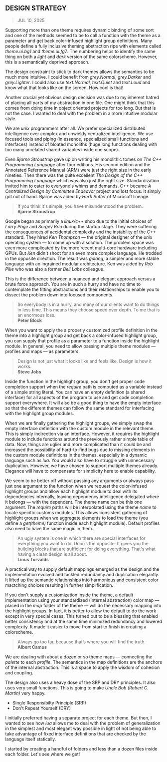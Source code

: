 ## DESIGN STRATEGY
> JUL 10, 2025

Supporting more than one theme requires dynamic binding of some sort
and one of the methods seemed to be to call a function with the theme
as a parameter and get back color-infused highlight group definitions.
Many people define a fully inclusive theming abstraction ripe with
elements called _theme.ui.bg1_ and _theme.ui.fg7_.
The numbering helps to identify the same thing on both a _light_
and _dark_ version of the same colorscheme.  However, this
is a semantically deprived approach.

The design constraint to stick to dark themes allows the semantics
to be much more intuitive.  I could benefit from _grey.Normal_,
_grey.Darker_ and _grey.Lighter_.  I could also use _text.Normal_,
_text.Quiet_ and _text.Loud_ and know what that looks like on
the screen.  How cool is that!

Another crucial yet obvious design decision was due to my inherent
hatred of placing all parts of my abstraction in one file.
One might think that this comes from doing time in object oriented
projects for too long.  But that is not the case.
I wanted to deal with the problem in a more intuitive modular style.

We are _unix_ programmers after all.  We prefer specialized distributed
intelligence over complex and unwieldy centralized intelligence.
We use focused tools and piping (in essence, specialized small functions
and interfaces) instead of bloated monoliths (huge long functions
dealing with too many unrelated shared variables inside one scope).

Even _Bjarne Stroustrup_ gave up on writing his monolithic tomes on
_The C++ Programming Language_ after four editions.
His second edition and the Annotated Reference Manual (ARM) were just
the right size in the early nineties.
Then there was the quite excellent _The Design of the C++ Programming
Language_ which was also just the right size.
Standardization invited him to cater to everyone's whims and demands.
C++ became _A Centralized Design by Committee Endeavor_ project
and lost focus. It simply got out of hand.  Bjarne was aided by
_Herb Sutter_ of Microsoft lineage.

> If you think it's simple, you have misunderstood the problem.  
> **Bjarne Stroustrup**

Google began as primarily a _linux/c++_ shop due to the initial choices
of _Larry Page_ and _Sergey Brin_ during the startup stage.
They were suffering the consequences of accidental complexity and
the instability of the C++ standard.
They hired _Ken Thompson_ — the original designer of the _unix_
operating system — to come up with a solution.
The problem space was even more complicated by the more recent
multi-core hardware including GPUs.
But _Ken_ didn't shoot for an even more complex language.
He trodded in the opposite direction.
The result was _golang_, a simpler and more stable language with
an ingrained modular architecture.
Ken was aided by _Rob Pike_ who was also a former _Bell Labs_
colleague.

This is the difference between a nuanced and elegant approach versus
a brute force approach.
You are in such a hurry and have no time to contemplate the fitting
abstractions and their relationships to enable you to dissect
the problem down into focused components.

> So everybody is in a hurry, and many of our clients want to do
> things in less time.
> This means they choose speed over depth.
> To me that is an enormous loss.  
> **Peter Block**

When you want to apply the a properly customized profile definition
in the theme into a highlight group and get back a color-infused highlight
group, you can supply that profile as a parameter to a function inside
the highlight module. In general, you need to allow passing multiple theme
modules — profiles and maps — as parameters.

> Design is not just what it looks like and feels like.
> Design is how it works.  
> **Steve Jobs**

Inside the function in the highlight group, you don't get proper code
completion support when the _require_ path is computed as a variable
instead of a simple string literal.
You can have an empty definition (a shared interface) for all aspects
of the program to use and get code completion support everywhere.
It will also be a good thing to have the empty interface so that the
different themes can follow the same standard for interfacing with
the highlight group modules.

When we are finally gathering the highlight groups, we simply swap the
empty interface definition with the custom module in the relevant theme.
This is simply indirection via an interface.
However, it requires the highlight module to include functions
around the previously rather simple table of data.
Now, things are uglier and more complicated than it could be
and increased the possibility of hard-to-find bugs due to missing
elements in the custom module definitions in the themes, especially
in a dynamic language such as _lua_.  You would also have to struggle
with unnecessary duplication.  However, we have chosen to support
multiple themes already.  Elegance will have to compensate for
simplicity here to enable capability.

We seem to be better off without passing any arguments or always pass
just one argument to the function when we request the color-infused
highlight groups and allow each highlight module to deal with its
dependencies internally, leaving dependency intelligence delegated
where it belongs — with the dependent.  The theme name can be this
one argument.  The _require_ paths will be interpolated using
the theme _name_ to locate specific customs modules.
This allows consistent gathering of highlight groups
when we aggregate elements to load the theme (you define a
_get(theme)_ function inside each highlight module).
Default profiles also need to have the same magic in them.

> An ugly system is one in which there are special interfaces for
> everything you want to do.
> Unix is the opposite. It gives you the building blocks that are
> sufficient for doing everything.
> That's what having a clean design is all about.  
> **Linus Torvalds**

A practical way to supply default mappings emerged as the
design and the implementation evolved and tackled redundancy and
duplication elegantly.  It lifted up the semantic relationships
into harmonious and consistent color mactching choices resulting
in further simplification.

If you don't supply a customization inside the theme, a default
implementation using your standardized (internal abstraction)
color map — placed in the _map_ folder of the theme — will do the
necessary mapping into the highlight groups.
In fact, it is better to allow the default to do the work except
in very special cases.
This turned out to be a blessing that enabled better consistency
and at the same time minimized redundancy and lowered complexity.
It made it easier to move from start to finish in creating
a colorscheme.

> Always go too far, because that’s where you will find the truth.    
> **Albert Camus**

We are dealing with about a dozen or so theme maps — connecting
the _palette_ to each _profile_.  The semantics in the map
definitions are the anchors of the internal abstraction.
This is a space to apply the wisdom of cohesion and coupling.

The design also uses a heavy dose of the SRP and DRY principles.
It also uses very small functions.
This is going to make _Uncle Bob (Robert C. Martin)_ very happy.

* Single Responsibilty Principle (SRP)
* Don't Repeat Yourself (DRY)

I initially preferred having a separate project for each theme.
But then, I wanted to see how _lua_ allows me to deal with the
problem of generalization in the simplest and most elegant way
possible in light of not being able to take advantage of fixed
interface definitions that are checked by the language itself
statically.

I started by creating a handful of folders and less than
a dozen files inside each folder.
Let's see where we get!
